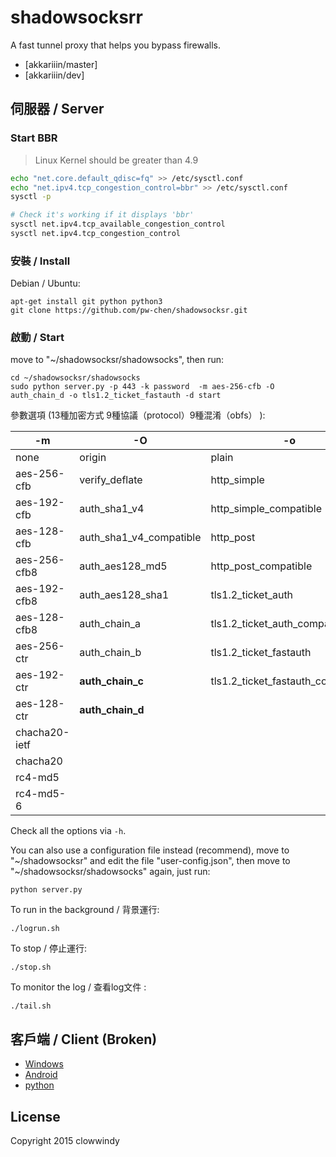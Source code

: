 shadowsocksrr
===========

A fast tunnel proxy that helps you bypass firewalls.
* [akkariiin/master]
* [akkariiin/dev]

伺服器 / Server
------
### Start BBR

> Linux Kernel should be greater than 4.9

```sh
echo "net.core.default_qdisc=fq" >> /etc/sysctl.conf
echo "net.ipv4.tcp_congestion_control=bbr" >> /etc/sysctl.conf
sysctl -p

# Check it's working if it displays 'bbr'
sysctl net.ipv4.tcp_available_congestion_control
sysctl net.ipv4.tcp_congestion_control
```

### 安裝 / Install

Debian / Ubuntu:

    apt-get install git python python3
    git clone https://github.com/pw-chen/shadowsocksr.git

### 啟動 / Start

move to "~/shadowsocksr/shadowsocks", then run:

    cd ~/shadowsocksr/shadowsocks
    sudo python server.py -p 443 -k password  -m aes-256-cfb -O auth_chain_d -o tls1.2_ticket_fastauth -d start

參數選項 (13種加密方式 9種協議（protocol）9種混淆（obfs） ):

| 	-m	 | 	 -O	 | 	-o	 |
| 	-----	 | 	-------	 | 	-----	 |
| 	none	 | 	origin	 | 	plain	 |
| 	aes-256-cfb	 | 	verify_deflate	 | 	http_simple	 |
| 	aes-192-cfb	 | 	auth_sha1_v4	 | 	http_simple_compatible	 |
| 	aes-128-cfb	 | 	auth_sha1_v4_compatible	 | 	http_post	 |
| 	aes-256-cfb8	 | 	auth_aes128_md5	 | 	http_post_compatible	 |
| 	aes-192-cfb8	 | 	auth_aes128_sha1	 | 	tls1.2_ticket_auth	 |
| 	aes-128-cfb8	 | 	auth_chain_a	 | 	tls1.2_ticket_auth_compatible	 |
| 	aes-256-ctr	 | 	auth_chain_b	 | 	tls1.2_ticket_fastauth	 |
| 	aes-192-ctr	 | 	__auth_chain_c__	 | 	tls1.2_ticket_fastauth_compatible	 |
| 	aes-128-ctr	 | 	__auth_chain_d__	 | 		 |
| 	chacha20-ietf	 | 		 | 		 |
| 	chacha20	 | 		 | 		 |
| 	rc4-md5	 | 		 | 		 |
| 	rc4-md5-6	 | 		 | 		 |

Check all the options via `-h`.

You can also use a configuration file instead (recommend), move to "~/shadowsocksr" and edit the file "user-config.json", then move to "~/shadowsocksr/shadowsocks" again, just run:

    python server.py

To run in the background / 背景運行:

    ./logrun.sh

To stop / 停止運行:

    ./stop.sh

To monitor the log / 查看log文件 :

    ./tail.sh


客戶端 / Client (Broken)
------

* [Windows]
* [Android]
* [python]

License
-------

Copyright 2015 clowwindy

[Android]:           https://github.com/shadowsocksrr/shadowsocksr-android/releases
[Windows]:           https://github.com/shadowsocksrr/shadowsocksr-csharp/releases
[python]:            https://github.com/shadowsocksrr/shadowsocksr/tree/akkariiin/dev
[python/akkariiin/master]:  https://github.com/shadowsocksrr/shadowsocksr/tree/akkariiin/master
[python/akkariiin/dev]:     https://github.com/shadowsocksrr/shadowsocksr/tree/akkariiin/dev
